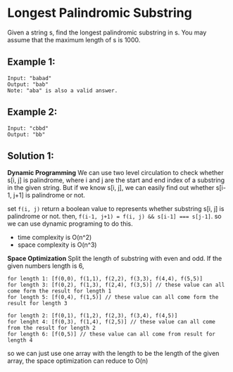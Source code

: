 # Longest Palindromic Substring

Given a string s, find the longest palindromic substring in s. You may assume that the maximum length of s is 1000.

## Example 1:

```
Input: "babad"
Output: "bab"
Note: "aba" is also a valid answer.
```

## Example 2:

```
Input: "cbbd"
Output: "bb"
```

## Solution 1:

**Dynamic Programming**
We can use two level circulation to check whether s[i, j] is palindrome, where i and j are the start and end index of a substring in the given string. But if we know s[i, j], we can easily find out whether s[i-1, j+1] is palindrome or not.

set `f(i, j)` return a boolean value to represents whether substring s[i, j] is palindrome or not.
then, `f(i-1, j+1) = f(i, j) && s[i-1] === s[j-1]`.
so we can use dynamic programing to do this.

- time complexity is O(n^2)
- space complexity is O(n^3)

**Space Optimization**
Split the length of substring with even and odd. If the given numbers length is 6,

```
for length 1: [f(0,0), f(1,1), f(2,2), f(3,3), f(4,4), f(5,5)]
for length 3: [f(0,2), f(1,3), f(2,4), f(3,5)] // these value can all come form the result for length 1
for length 5: [f(0,4), f(1,5)] // these value can all come form the result for length 3
```

```
for length 2: [f(0,1), f(1,2), f(2,3), f(3,4), f(4,5)]
for lenght 4: [f(0,3), f(1,4), f(2,5)] // these value can all come from the result for length 2
for length 6: [f(0,5)] // these value can all come from result for length 4
```

so we can just use one array with the length to be the length of the given array, the space optimization can reduce to O(n)
